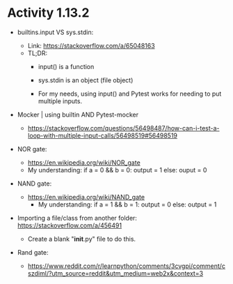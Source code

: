 
<h1> Activity 1.13.2 </h1>

- builtins.input VS sys.stdin:
    - Link: https://stackoverflow.com/a/65048163
    - TL;DR:
        - input() is a function
        - sys.stdin is an object (file object)

        - For my needs, using input() and Pytest works for needing to put multiple inputs.

- Mocker | using builtin AND Pytest-mocker
    - https://stackoverflow.com/questions/56498487/how-can-i-test-a-loop-with-multiple-input-calls/56498519#56498519


- NOR gate: 
    - https://en.wikipedia.org/wiki/NOR_gate
    - My understanding: 
        if a = 0 && b = 0:
            output = 1
        else:
            ouput = 0

- NAND gate:
    - https://en.wikipedia.org/wiki/NAND_gate
        - My understanding:
            if a = 1 && b = 1:
                output = 0
            else:
                output = 1
- Importing a file/class from another folder: https://stackoverflow.com/a/456491
    - Create a blank "__init__.py" file to do this.

- Rand gate:
    - https://www.reddit.com/r/learnpython/comments/3cvgpi/comment/cszdiml/?utm_source=reddit&utm_medium=web2x&context=3